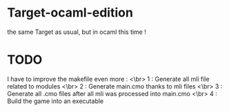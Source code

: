 # Target-ocaml-edition
the same Target as usual, but in ocaml this time !

# TODO
I have to improve the makefile even more : <\br>
1 : Generate all mli file related to modules <\br>
2 : Generate main.cmo thanks to mli files <\br>
3 : Generate all .cmo files after all mli was processed into main.cmo <\br>
4 : Build the game into an executable 

